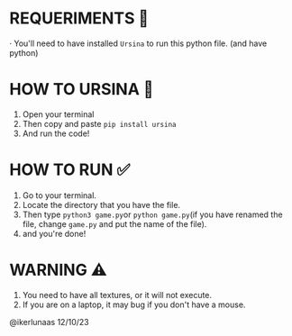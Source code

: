 # REQUERIMENTS 🔧
· You'll need to have installed `Ursina` to run this python file.
(and have python)

# HOW TO URSINA 📜
1. Open your terminal
2. Then copy and paste `pip install ursina`
3. And run the code!

# HOW TO RUN ✅
1. Go to your terminal.
2. Locate the directory that you have the file.
3. Then type `python3 game.py`or `python game.py`(if you have renamed the file, change `game.py` and put the name of the file).
4. and you're done!

# WARNING ⚠️
1. You need to have all textures, or it will not execute.
2. If you are on a laptop, it may bug if you don't have a mouse.

@ikerlunaas 12/10/23
